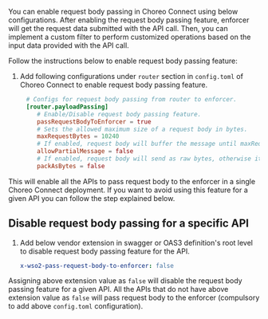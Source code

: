 You can enable request body passing in Choreo Connect using below configurations.
After enabling the request body passing feature, enforcer will get the request data 
submitted with the API call. Then, you can implement a custom filter to perform customized
operations based on the input data provided with the API call.

Follow the instructions below to enable request body passing feature:

1. Add following configurations under `router` section in `config.toml` of Choreo Connect to enable request body passing feature.
``` toml
     # Configs for request body passing from router to enforcer.
     [router.payloadPassing]
        # Enable/Disable request body passing feature.
        passRequestBodyToEnforcer = true
        # Sets the allowed maximum size of a request body in bytes.
        maxRequestBytes = 10240
        # If enabled, request body will buffer the message until maxRequestBytes is reached.
        allowPartialMessage = false
        # If enabled, request body will send as raw bytes, otherwise it will be a UTF-8 string request body.
        packAsBytes = false
```
This will enable all the APIs to pass request body to the enforcer in a single Choreo Connect deployment.
If you want to avoid using this feature for a given API you can follow the step explained below.

## Disable request body passing for a specific API

1. Add below vendor extension in swagger or OAS3 definition's root level to disable request body passing feature for the API.


      ```yaml
      x-wso2-pass-request-body-to-enforcer: false
      ```
Assigning above extension value as `false` will disable the request body passing feature for a given API. All the APIs that do not have above extension
value as `false` will pass request body to the enforcer (compulsory to add above `config.toml` configuration).

